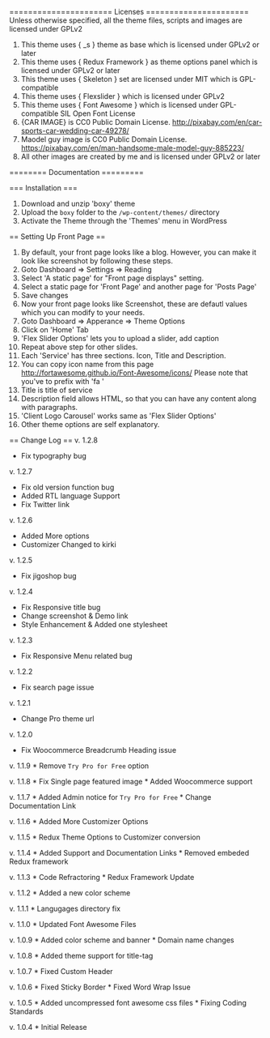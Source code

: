 ====================== Licenses ======================
Unless otherwise specified, all the theme files, scripts and images
are licensed under GPLv2

1. This theme uses { _s } theme as base which is licensed under GPLv2 or later
2. This theme uses { Redux Framework } as theme options panel which is licensed under GPLv2 or later
3. This theme uses { Skeleton } set are licensed under MIT which is GPL-compatible
4. This theme uses { Flexslider } which is licensed under GPLv2
5. This theme uses { Font Awesome } which is licensed under GPL-compatible SIL Open Font License
6. {CAR IMAGE} is CC0 Public Domain License. http://pixabay.com/en/car-sports-car-wedding-car-49278/
7. Maodel guy image is CC0 Public Domain License.
https://pixabay.com/en/man-handsome-male-model-guy-885223/
8. All other images are created by me and is licensed under GPLv2 or later



======== Documentation =========

=== Installation ===
1. Download and unzip 'boxy' theme
2. Upload the `boxy` folder to the `/wp-content/themes/` directory
3. Activate the Theme through the 'Themes' menu in WordPress

== Setting Up Front Page ==
1. By default, your front page looks like a blog. However, you can make it look like screenshot by following these steps.
2. Goto Dashboard => Settings => Reading
3. Select 'A static page' for "Front page displays" setting.
4. Select a static page for 'Front Page' and another page for 'Posts Page'
5. Save changes
6. Now your front page looks like Screenshot, these are defautl values which you can modify to your needs.
7. Goto Dashboard => Apperance => Theme Options
8. Click on 'Home' Tab
9. 'Flex Slider Options' lets you to upload a slider, add caption
10. Repeat above step for other slides.
11. Each 'Service' has three sections. Icon, Title and Description.
12. You can copy icon name from this page http://fortawesome.github.io/Font-Awesome/icons/ Please note that you've to prefix with 'fa '
13. Title is title of service
14. Description field allows HTML, so that you can have any content along with paragraphs.
15. 'Client Logo Carousel' works same as 'Flex Slider Options'
16. Other theme options are self explanatory.

== Change Log ==
v. 1.2.8
 * Fix typography bug

v. 1.2.7
 * Fix old version function bug
 * Added RTL language Support
 * Fix Twitter link
 
v. 1.2.6
 * Added More options
 * Customizer Changed to kirki 

v. 1.2.5
 * Fix jigoshop bug

v. 1.2.4
 * Fix Responsive title bug
 * Change screenshot & Demo link
 * Style Enhancement & Added one stylesheet

v. 1.2.3
 * Fix Responsive Menu related bug

v. 1.2.2
 * Fix search page issue

v. 1.2.1
 * Change Pro theme url

v. 1.2.0
 * Fix Woocommerce Breadcrumb Heading issue

v. 1.1.9
	*  Remove `Try Pro for Free` option

v. 1.1.8
	*  Fix Single page featured image
	*  Added Woocommerce support

v. 1.1.7
	*  Added Admin notice for `Try Pro for Free` 
	*  Change Documentation Link

v. 1.1.6
	* Added More Customizer Options

v. 1.1.5
	* Redux Theme Options to Customizer conversion

v. 1.1.4
	* Added Support and Documentation Links
	* Removed embeded Redux framework
	
v. 1.1.3
	* Code Refractoring
	* Redux Framework Update

v. 1.1.2
	* Added a new color scheme
	
v. 1.1.1
	* Langugages directory fix
	
v. 1.1.0
	* Updated Font Awesome Files

v. 1.0.9
	* Added color scheme and banner
	* Domain name changes

v. 1.0.8
	* Added theme support for title-tag
	
v. 1.0.7
	* Fixed Custom Header
	
v. 1.0.6
	* Fixed Sticky Border 
	* Fixed Word Wrap Issue

v. 1.0.5
	* Added uncompressed font awesome css files
	* Fixing Coding Standards

v. 1.0.4
	* Initial Release
